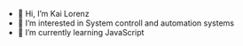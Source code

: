 - 👋 Hi, I’m Kai Lorenz
- 👀 I’m interested in System controll and automation systems
- 🌱 I’m currently learning JavaScript

<!---
kailorenz/kailorenz is a ✨ special ✨ repository because its `README.md` (this file) appears on your GitHub profile.
You can click the Preview link to take a look at your changes.
--->
